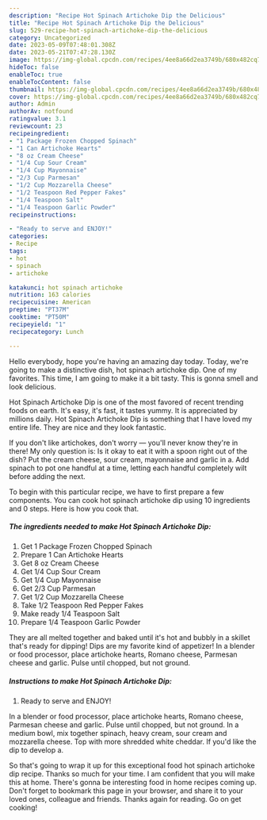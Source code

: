 ```yaml
---
description: "Recipe Hot Spinach Artichoke Dip the Delicious"
title: "Recipe Hot Spinach Artichoke Dip the Delicious"
slug: 529-recipe-hot-spinach-artichoke-dip-the-delicious
category: Uncategorized
date: 2023-05-09T07:48:01.308Z
date: 2023-05-21T07:47:28.130Z
image: https://img-global.cpcdn.com/recipes/4ee8a66d2ea3749b/680x482cq70/hot-spinach-artichoke-dip-recipe-main-photo.jpg
hideToc: false
enableToc: true
enableTocContent: false
thumbnail: https://img-global.cpcdn.com/recipes/4ee8a66d2ea3749b/680x482cq70/hot-spinach-artichoke-dip-recipe-main-photo.jpg
cover: https://img-global.cpcdn.com/recipes/4ee8a66d2ea3749b/680x482cq70/hot-spinach-artichoke-dip-recipe-main-photo.jpg
author: Admin
authorAv: notfound
ratingvalue: 3.1
reviewcount: 23
recipeingredient:
- "1 Package Frozen Chopped Spinach"
- "1 Can Artichoke Hearts"
- "8 oz Cream Cheese"
- "1/4 Cup Sour Cream"
- "1/4 Cup Mayonnaise"
- "2/3 Cup Parmesan"
- "1/2 Cup Mozzarella Cheese"
- "1/2 Teaspoon Red Pepper Fakes"
- "1/4 Teaspoon Salt"
- "1/4 Teaspoon Garlic Powder"
recipeinstructions:

- "Ready to serve and ENJOY!"
categories:
- Recipe
tags:
- hot
- spinach
- artichoke

katakunci: hot spinach artichoke 
nutrition: 163 calories
recipecuisine: American
preptime: "PT37M"
cooktime: "PT50M"
recipeyield: "1"
recipecategory: Lunch

---
```



Hello everybody, hope you're having an amazing day today. Today, we're going to make a distinctive dish, hot spinach artichoke dip. One of my favorites. This time, I am going to make it a bit tasty. This is gonna smell and look delicious.

Hot Spinach Artichoke Dip is one of the most favored of recent trending foods on earth. It's easy, it's fast, it tastes yummy. It is appreciated by millions daily. Hot Spinach Artichoke Dip is something that I have loved my entire life. They are nice and they look fantastic.

If you don&#39;t like artichokes, don&#39;t worry — you&#39;ll never know they&#39;re in there! My only question is: Is it okay to eat it with a spoon right out of the dish? Put the cream cheese, sour cream, mayonnaise and garlic in a. Add spinach to pot one handful at a time, letting each handful completely wilt before adding the next.


To begin with this particular recipe, we have to first prepare a few components. You can cook hot spinach artichoke dip using 10 ingredients and 0 steps. Here is how you cook that.

<!--inarticleads1-->

##### The ingredients needed to make Hot Spinach Artichoke Dip:

1. Get 1 Package Frozen Chopped Spinach
1. Prepare 1 Can Artichoke Hearts
1. Get 8 oz Cream Cheese
1. Get 1/4 Cup Sour Cream
1. Get 1/4 Cup Mayonnaise
1. Get 2/3 Cup Parmesan
1. Get 1/2 Cup Mozzarella Cheese
1. Take 1/2 Teaspoon Red Pepper Fakes
1. Make ready 1/4 Teaspoon Salt
1. Prepare 1/4 Teaspoon Garlic Powder


They are all melted together and baked until it&#39;s hot and bubbly in a skillet that&#39;s ready for dipping! Dips are my favorite kind of appetizer! In a blender or food processor, place artichoke hearts, Romano cheese, Parmesan cheese and garlic. Pulse until chopped, but not ground. 

<!--inarticleads2-->

##### Instructions to make Hot Spinach Artichoke Dip:


1. Ready to serve and ENJOY!

In a blender or food processor, place artichoke hearts, Romano cheese, Parmesan cheese and garlic. Pulse until chopped, but not ground. In a medium bowl, mix together spinach, heavy cream, sour cream and mozzarella cheese. Top with more shredded white cheddar. If you&#39;d like the dip to develop a. 

So that's going to wrap it up for this exceptional food hot spinach artichoke dip recipe. Thanks so much for your time. I am confident that you will make this at home. There's gonna be interesting food in home recipes coming up. Don't forget to bookmark this page in your browser, and share it to your loved ones, colleague and friends. Thanks again for reading. Go on get cooking!
